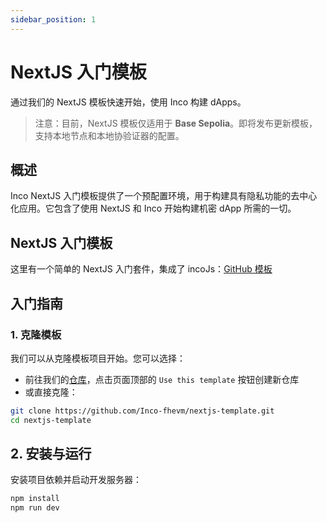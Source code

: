 ```yaml
---
sidebar_position: 1
---
```


# NextJS 入门模板
通过我们的 NextJS 模板快速开始，使用 Inco 构建 dApps。

> 注意：目前，NextJS 模板仅适用于 **Base Sepolia**。即将发布更新模板，支持本地节点和本地协验证器的配置。

## 概述
Inco NextJS 入门模板提供了一个预配置环境，用于构建具有隐私功能的去中心化应用。它包含了使用 NextJS 和 Inco 开始构建机密 dApp 所需的一切。

## NextJS 入门模板
这里有一个简单的 NextJS 入门套件，集成了 incoJs：[GitHub 模板](https://github.com/Inco-fhevm/nextjs-template)

## 入门指南
### 1. 克隆模板
我们可以从克隆模板项目开始。您可以选择：
- 前往我们的[仓库](https://github.com/Inco-fhevm/nextjs-template)，点击页面顶部的 `Use this template` 按钮创建新仓库
- 或直接克隆：
```bash
git clone https://github.com/Inco-fhevm/nextjs-template.git
cd nextjs-template
```

## 2. 安装与运行
安装项目依赖并启动开发服务器：
```bash
npm install 
npm run dev
```